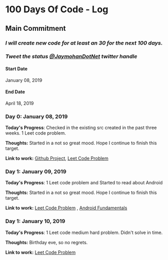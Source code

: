 # 100 Days Of Code - Log

## Main Commitment
### *I will create new code for at least an 30 for the next 100 days.*
### *Tweet the status [@JaymohanDotNet](https://twitter.com/JayamohanDotNet) twitter handle*

#### Start Date
January 08, 2019 

#### End Date
April 18, 2019 

### Day 0: January 08, 2019 

**Today's Progress**: Checked in the existing src created in the past three weeks. 1 Leet code problem.

**Thoughts:** Started in a not so great mood. Hope I continue to finish this target.

**Link to work:**  [Github Project](https://github.com/jjayamohan/100-days-of-code), [Leet Code Problem](https://github.com/jjayamohan/100-days-of-code/blob/master/src/main/java/com.jay/leetcode/easy/AddDigit.java) 

### Day 1: January 09, 2019 

**Today's Progress**: 1 Leet code problem and Started to read about Android 

**Thoughts:** Started in a not so great mood. Hope I continue to finish this target.

**Link to work:**  [Leet Code Problem](https://github.com/jjayamohan/100-days-of-code/blob/master/src/main/java/com.jay/leetcode/easy/StockBestTimeToBuySell.java)
, [Android Fundamentals](https://developer.android.com/guide/components/fundamentals)  


### Day 1: January 10, 2019 

**Today's Progress**: 1 Leet code medium hard problem. Didn't solve in time. 

**Thoughts:** Birthday eve, so no regrets.

**Link to work:**  [Leet Code Problem](https://github.com/jjayamohan/100-days-of-code/blob/master/src/main/java/com.jay/leetcode/medium/AccountsMerge.java) 
